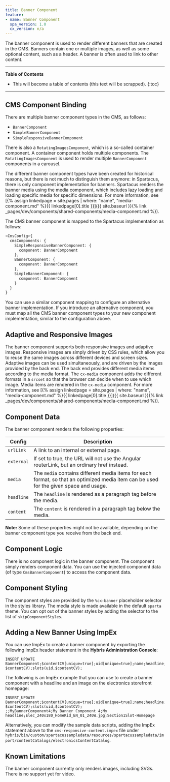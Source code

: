 ```yaml
---
title: Banner Component
feature:
- name: Banner Component
  spa_version: 1.0
  cx_version: n/a
---
```


The banner component is used to render different banners that are created in the CMS. Banners contain one or multiple images, as well as some optional content, such as a header. A banner is often used to link to other content.

***

**Table of Contents**

- This will become a table of contents (this text will be scrapped).
{:toc}

***

## CMS Component Binding

There are multiple banner component types in the CMS, as follows:

- `BannerComponent`
- `SimpleBannerComponent`
- `SimpleResponsiveBannerComponent`

There is also a `RotatingImagesComponent`, which is a so-called container component. A container component holds multiple components. The `RotatingImagesComponent` is used to render multiple `BannerComponent` components in a carousel.

The different banner component types have been created for historical reasons, but there is not much to distinguish them anymore: in Spartacus, there is only component implementation for banners. Spartacus renders the banner media using the media component, which includes lazy loading and loading specific media for specific dimensions. For more information, see [{% assign linkedpage = site.pages | where: "name", "media-component.md" %}{{ linkedpage[0].title }}]({{ site.baseurl }}{% link _pages/dev/components/shared-components/media-component.md %}).

The CMS banner component is mapped to the Spartacus implementation as follows:

```ts
<CmsConfig>{
  cmsComponents: {
    SimpleResponsiveBannerComponent: {
      component: BannerComponent
    },
    BannerComponent: {
      component: BannerComponent
    },
    SimpleBannerComponent: {
      component: BannerComponent
    }
  }
}
```

You can use a similar component mapping to configure an alternative banner implementation. If you introduce an alternative component, you must map all the CMS banner component types to your new component implementation, similar to the configuration above.

## Adaptive and Responsive Images

The banner component supports both responsive images and adaptive images. Responsive images are simply driven by CSS rules, which allow you to reuse the same images across different devices and screen sizes. Adaptive images can be used simultaneously, and are driven by the images provided by the back end. The back end provides different media items according to the media format. The `cx-media` component adds the different formats in a `srcset` so that the browser can decide when to use which image. Media items are rendered in the `cx-media` component. For more information, see [{% assign linkedpage = site.pages | where: "name", "media-component.md" %}{{ linkedpage[0].title }}]({{ site.baseurl }}{% link _pages/dev/components/shared-components/media-component.md %}).

## Component Data

The banner component renders the following properties:

| Config     | Description                                                                                                          |
| --- | --- |
| `urlLink` | A link to an internal or external page. |
| `external` | If set to true, the URL will not use the Angular routerLink, but an ordinary href instead. |
| `media` | The `media` contains different media items for each format, so that an optimized media item can be used for the given space and usage. |
| `headline` | The `headline` is rendered as a paragraph tag before the media. |
| `content` | The `content` is rendered in a paragraph tag below the media. |

**Note:** Some of these properties might not be available, depending on the banner component type you receive from the back end.

## Component Logic

There is no component logic in the banner component. The component simply renders component data. You can use the injected component data (of type `CmsBannerComponent`) to access the component data.

## Component Styling

The component styles are provided by the `%cx-banner` placeholder selector in the styles library. The media style is made available in the default `sparta` theme. You can opt out of the banner styles by adding the selector to the list of `skipComponentStyles`.

## Adding a New Banner Using ImpEx

You can use ImpEx to create a banner component by exporting the following ImpEx header statement in the **Hybris Administration Console**:

```text
INSERT_UPDATE BannerComponent;$contentCV[unique=true];uid[unique=true];name;headline;media(code, $contentCV);slots(uid,$contentCV);
```

The following is an ImpEx example that you can use to create a banner component with a headline and an image on the electronics storefront homepage:

```text
INSERT_UPDATE BannerComponent;$contentCV[unique=true];uid[unique=true];name;headline;media(code, $contentCV);slots(uid,$contentCV);
;;MyBannerComponent4;My Banner Component 4;My headline;Elec_240x180_HomeKid_EN_01_240W.jpg;Section1Slot-Homepage
```

Alternatively, you can modify the sample data scripts, adding the ImpEx statement above to the `cms-responsive-content.impex` file under `hybris/bin/custom/spartacussampledata/resources/spartacussampledata/import/contentCatalogs/electronicsContentCatalog`.

## Known Limitations

The banner component currently only renders images, including SVGs. There is no support yet for video.
